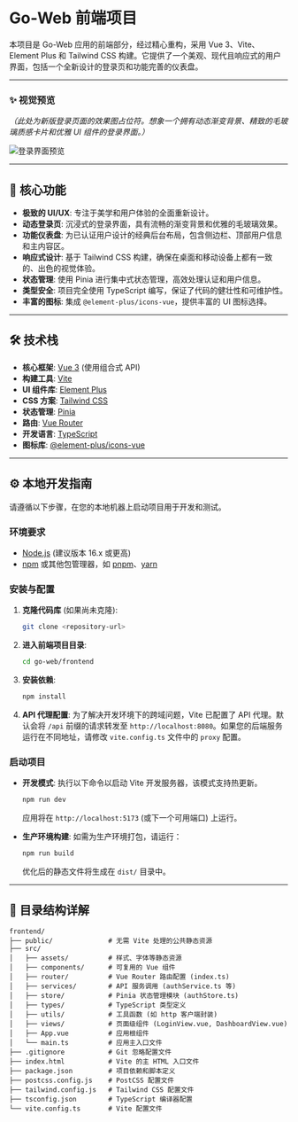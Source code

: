# Go-Web 前端项目

本项目是 Go-Web 应用的前端部分，经过精心重构，采用 Vue 3、Vite、Element Plus 和 Tailwind CSS 构建。它提供了一个美观、现代且响应式的用户界面，包括一个全新设计的登录页和功能完善的仪表盘。

---

### ✨ **视觉预览**

*（此处为新版登录页面的效果图占位符。想象一个拥有动态渐变背景、精致的毛玻璃质感卡片和优雅 UI 组件的登录界面。）*

![登录界面预览](placeholder.png "新版登录界面预览图")

---

## 🚀 核心功能

- **极致的 UI/UX**: 专注于美学和用户体验的全面重新设计。
- **动态登录页**: 沉浸式的登录界面，具有流畅的渐变背景和优雅的毛玻璃效果。
- **功能仪表盘**: 为已认证用户设计的经典后台布局，包含侧边栏、顶部用户信息和主内容区。
- **响应式设计**: 基于 Tailwind CSS 构建，确保在桌面和移动设备上都有一致的、出色的视觉体验。
- **状态管理**: 使用 Pinia 进行集中式状态管理，高效处理认证和用户信息。
- **类型安全**: 项目完全使用 TypeScript 编写，保证了代码的健壮性和可维护性。
- **丰富的图标**: 集成 `@element-plus/icons-vue`，提供丰富的 UI 图标选择。

---

## 🛠️ 技术栈

- **核心框架**: [Vue 3](https://cn.vuejs.org/) (使用组合式 API)
- **构建工具**: [Vite](https://cn.vitejs.dev/)
- **UI 组件库**: [Element Plus](https://element-plus.org/zh-CN/)
- **CSS 方案**: [Tailwind CSS](https://www.tailwindcss.cn/)
- **状态管理**: [Pinia](https://pinia.vuejs.org/zh/)
- **路由**: [Vue Router](https://router.vuejs.org/zh/)
- **开发语言**: [TypeScript](https://www.typescriptlang.org/)
- **图标库**: [@element-plus/icons-vue](https://element-plus.org/zh-CN/component/icon.html)

---

## ⚙️ 本地开发指南

请遵循以下步骤，在您的本地机器上启动项目用于开发和测试。

### 环境要求

- [Node.js](https://nodejs.org/) (建议版本 16.x 或更高)
- [npm](https://www.npmjs.com/) 或其他包管理器，如 [pnpm](https://pnpm.io/zh/)、[yarn](https://yarnpkg.com/zh-Hans/)

### 安装与配置

1.  **克隆代码库** (如果尚未克隆):
    ```sh
    git clone <repository-url>
    ```

2.  **进入前端项目目录**:
    ```sh
    cd go-web/frontend
    ```

3.  **安装依赖**:
    ```sh
    npm install
    ```

4.  **API 代理配置**:
    为了解决开发环境下的跨域问题，Vite 已配置了 API 代理。默认会将 `/api` 前缀的请求转发至 `http://localhost:8080`。如果您的后端服务运行在不同地址，请修改 `vite.config.ts` 文件中的 `proxy` 配置。

### 启动项目

- **开发模式**:
  执行以下命令以启动 Vite 开发服务器，该模式支持热更新。
  ```sh
  npm run dev
  ```
  应用将在 `http://localhost:5173` (或下一个可用端口) 上运行。

- **生产环境构建**:
  如需为生产环境打包，请运行：
  ```sh
  npm run build
  ```
  优化后的静态文件将生成在 `dist/` 目录中。

---

## 📁 目录结构详解

```
frontend/
├── public/              # 无需 Vite 处理的公共静态资源
├── src/
│   ├── assets/          # 样式、字体等静态资源
│   ├── components/      # 可复用的 Vue 组件
│   ├── router/          # Vue Router 路由配置 (index.ts)
│   ├── services/        # API 服务调用 (authService.ts 等)
│   ├── store/           # Pinia 状态管理模块 (authStore.ts)
│   ├── types/           # TypeScript 类型定义
│   ├── utils/           # 工具函数 (如 http 客户端封装)
│   ├── views/           # 页面级组件 (LoginView.vue, DashboardView.vue)
│   ├── App.vue          # 应用根组件
│   └── main.ts          # 应用主入口文件
├── .gitignore           # Git 忽略配置文件
├── index.html           # Vite 的主 HTML 入口文件
├── package.json         # 项目依赖和脚本定义
├── postcss.config.js    # PostCSS 配置文件
├── tailwind.config.js   # Tailwind CSS 配置文件
├── tsconfig.json        # TypeScript 编译器配置
└── vite.config.ts       # Vite 配置文件
```
